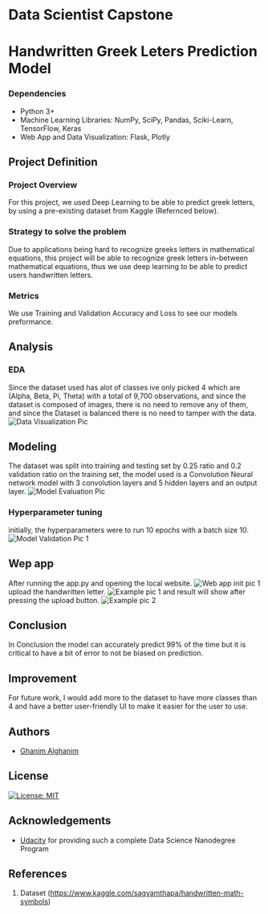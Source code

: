 # Data Scientist Capstone
# Handwritten Greek Leters Prediction Model

### Dependencies
* Python 3+
* Machine Learning Libraries: NumPy, SciPy, Pandas, Sciki-Learn, TensorFlow, Keras
* Web App and Data Visualization: Flask, Plotly


## Project Definition
### Project Overview
For this project, we used Deep Learning to be able to predict greek letters, by using a pre-existing dataset from Kaggle (Refernced below).
### Strategy to solve the problem
Due to applications being hard to recognize greeks letters in mathematical equations, this project will be able to recognize greek letters in-between mathematical equations,
thus we use deep learning to be able to predict users handwritten letters.
### Metrics
We use Training and Validation Accuracy and Loss to see our models preformance.

## Analysis
### EDA
Since the dataset used has alot of classes ive only picked 4 which are (Alpha, Beta, Pi, Theta) with a total of 9,700 observations, and since the dataset is composed of images, there is no need to remove any of them, and since the Dataset is balanced there is no need to tamper with the data.
![Data Visualization Pic](Screenshots/atom_RzH5HsqdP9.png)


## Modeling
The dataset was split into training and testing set by 0.25 ratio and 0.2 validation ratio on the training set, the model used is a Convolution Neural network model with 3 convolution layers and 5 hidden layers and an output layer.
![Model Evaluation Pic](Screenshots/atom_hmGJf8fkBi.png)
### Hyperparameter tuning
initially, the hyperparameters were to run 10 epochs with a  batch size 10.
![Model Validation Pic 1](Screenshots/atom_lCtq2YfUxI.png)

## Wep app
After running the app.py and opening the local website.
![Web app init pic 1](Screenshots/chrome_OIiidzIS3e.png)
upload the handwritten letter.
![Example pic 1](Screenshots/Untitled.jpg)
and result will show after pressing the upload button.
![Example pic 2](Screenshots/chrome_SYkheHt98V.png)


## Conclusion
In Conclusion the model can accurately predict 99% of the time but it is critical to have a bit of error to not be biased on prediction.
## Improvement
For future work, I would add more to the dataset to have more classes than 4 and have a better user-friendly UI to make it easier for the user to use.


## Authors

* [Ghanim Alghanim](https://github.com/L9Sneaky)


## License
[![License: MIT](https://img.shields.io/badge/License-MIT-yellow.svg)](https://opensource.org/licenses/MIT)


## Acknowledgements

* [Udacity](https://www.udacity.com/) for providing such a complete Data Science Nanodegree Program

## References
1. Dataset (https://www.kaggle.com/sagyamthapa/handwritten-math-symbols)
